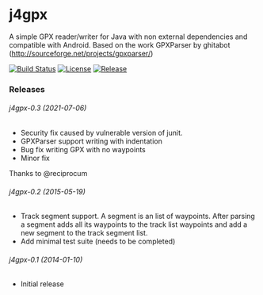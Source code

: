# j4gpx

A simple GPX reader/writer for Java with non external dependencies and compatible with Android. Based on the work GPXParser by ghitabot (http://sourceforge.net/projects/gpxparser/)

[![Build Status](https://travis-ci.org/urizev/j4gpx.svg?branch=master)](https://travis-ci.org/urizev/j4gpx)
[![License](https://img.shields.io/badge/License-LGPL-brightgreen.svg)](license.txt)
[![Release](https://img.shields.io/github/release/jitpack/gradle-simple.svg?label=maven)](https://jitpack.io/#urizev/j4gpx)
### Releases

###### j4gpx-0.3 (2021-07-06) 
 * Security fix caused by vulnerable version of junit.
 * GPXParser support writing with indentation
 * Bug fix writing GPX with no waypoints
 * Minor fix

Thanks to @reciprocum
 
###### j4gpx-0.2 (2015-05-19) 
 * Track segment support. A segment is an list of waypoints. After parsing a segment adds all its waypoints to the track list waypoints and add a new segment to the track segment list.
 * Add minimal test suite (needs to be completed)

###### j4gpx-0.1 (2014-01-10)
 * Initial release
